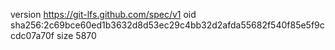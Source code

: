 version https://git-lfs.github.com/spec/v1
oid sha256:2c69bce60ed1b3632d8d53ec29c4bb32d2afda55682f540f85e5f9ccdc07a70f
size 5870
